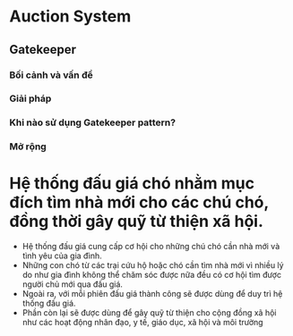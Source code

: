 # Auction System 
## Gatekeeper
### Bối cảnh và vấn đề
### Giải pháp
### Khi nào sử dụng Gatekeeper pattern?
### Mở rộng
# Hệ thống đấu giá chó nhằm mục đích tìm nhà mới cho các chú chó, đồng thời gây quỹ từ thiện xã hội.
- Hệ thống đấu giá cung cấp cơ hội cho những chú chó cần nhà mới và tình yêu của gia đình. 
- Những con chó từ các trại cứu hộ hoặc chó cần tìm nhà mới vì nhiều lý do như gia đình không thể chăm sóc được nữa đều có cơ hội tìm được người chủ mới qua đấu giá.
- Ngoài ra, với mỗi phiên đấu giá thành công sẽ được dùng để duy trì hệ thống đấu giá.
- Phần còn lại sẽ được dùng để gây quỹ từ thiện cho cộng đồng xã hội như các hoạt động nhân đạo, y tế, giáo dục, xã hội và môi trường



